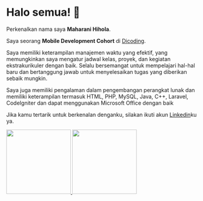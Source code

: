 # Halo semua! 👋

<!--
**Hyoula/Hyoula** is a ✨ _special_ ✨ repository because its `README.md` (this file) appears on your GitHub profile.

Here are some ideas to get you started:

- 🔭 I’m currently working on ...
- 🌱 I’m currently learning ...
- 👯 I’m looking to collaborate on ...
- 🤔 I’m looking for help with ...
- 💬 Ask me about ...
- 📫 How to reach me: ...
- 😄 Pronouns: ...
- ⚡ Fun fact: ...
-->

Perkenalkan nama saya **Maharani Hihola**.<br>

Saya seorang **Mobile Development Cohort** di [Dicoding](https://www.dicoding.com/).<br>

Saya memiliki keterampilan manajemen waktu yang efektif, yang memungkinkan saya mengatur jadwal kelas, proyek, dan kegiatan ekstrakurikuler dengan baik. Selalu bersemangat untuk mempelajari hal-hal baru dan bertanggung jawab untuk menyelesaikan tugas yang diberikan sebaik mungkin.<br>

Saya juga memiliki pengalaman dalam pengembangan perangkat lunak dan memiliki keterampilan termasuk HTML, PHP, MySQL, Java, C++, Laravel, CodeIgniter dan dapat menggunakan Microsoft Office dengan baik<br>

Jika kamu tertarik untuk berkenalan denganku, silakan ikuti akun [Linkedin](https://www.linkedin.com/in/maharanimmh/)ku ya.

<p align="left">
<a href="https://github.com/Hyoula">
  <img height="170em" src="https://github-readme-stats-eight-theta.vercel.app/api?username=penuliscode&show_icons=true&theme=algolia&include_all_commits=true&count_private=true"/>
  <img height="170em" src="https://github-readme-stats-eight-theta.vercel.app/api/top-langs/?username=penuliscode&layout=compact&theme=algolia"/>
</a>
</p>
